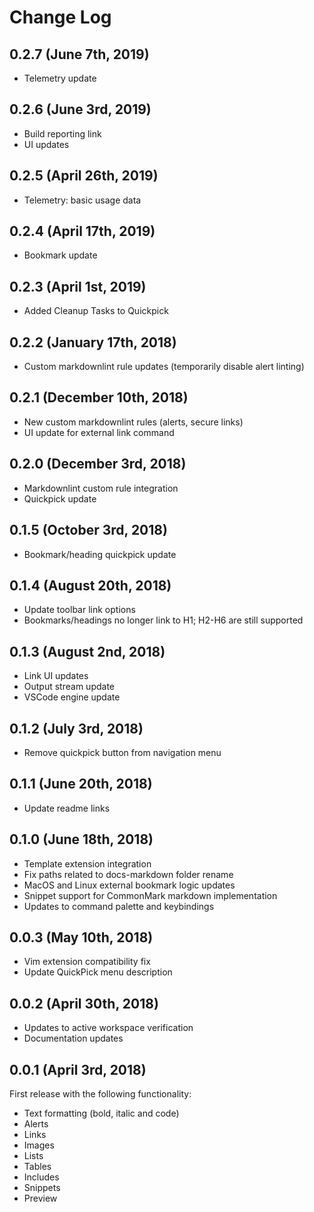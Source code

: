 # Change Log

## 0.2.7 (June 7th, 2019)

- Telemetry update

## 0.2.6 (June 3rd, 2019)

- Build reporting link
- UI updates

## 0.2.5 (April 26th, 2019)

- Telemetry: basic usage data

## 0.2.4 (April 17th, 2019)

- Bookmark update

## 0.2.3 (April 1st, 2019)

- Added Cleanup Tasks to Quickpick

## 0.2.2 (January 17th, 2018)

- Custom markdownlint rule updates (temporarily disable alert linting)

## 0.2.1 (December 10th, 2018)

- New custom markdownlint rules (alerts, secure links)
- UI update for external link command

## 0.2.0 (December 3rd, 2018)

- Markdownlint custom rule integration
- Quickpick update

## 0.1.5 (October 3rd, 2018)

- Bookmark/heading quickpick update

## 0.1.4 (August 20th, 2018)

- Update toolbar link options
- Bookmarks/headings no longer link to H1; H2-H6 are still supported

## 0.1.3 (August 2nd, 2018)

- Link UI updates
- Output stream update
- VSCode engine update

## 0.1.2 (July 3rd, 2018)

- Remove quickpick button from navigation menu

## 0.1.1 (June 20th, 2018)

- Update readme links

## 0.1.0 (June 18th, 2018)

- Template extension integration
- Fix paths related to docs-markdown folder rename
- MacOS and Linux external bookmark logic updates
- Snippet support for CommonMark markdown implementation
- Updates to command palette and keybindings

## 0.0.3 (May 10th, 2018)

- Vim extension compatibility fix
- Update QuickPick menu description

## 0.0.2 (April 30th, 2018)

- Updates to active workspace verification
- Documentation updates

## 0.0.1 (April 3rd, 2018)

First release with the following functionality:

- Text formatting (bold, italic and code)
- Alerts
- Links
- Images
- Lists
- Tables
- Includes
- Snippets
- Preview
